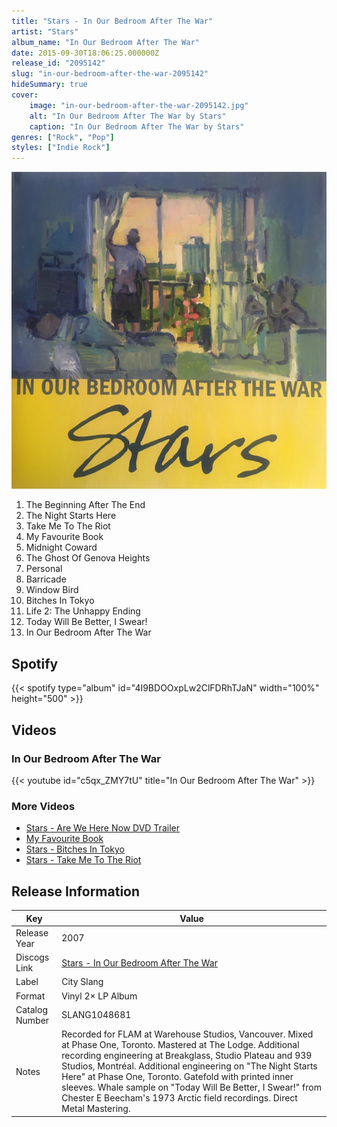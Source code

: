 ```yaml
---
title: "Stars - In Our Bedroom After The War"
artist: "Stars"
album_name: "In Our Bedroom After The War"
date: 2015-09-30T18:06:25.000000Z
release_id: "2095142"
slug: "in-our-bedroom-after-the-war-2095142"
hideSummary: true
cover:
    image: "in-our-bedroom-after-the-war-2095142.jpg"
    alt: "In Our Bedroom After The War by Stars"
    caption: "In Our Bedroom After The War by Stars"
genres: ["Rock", "Pop"]
styles: ["Indie Rock"]
---
```


![In Our Bedroom After The War by Stars](in-our-bedroom-after-the-war-2095142.jpg)

<!-- section break -->

1. The Beginning After The End
2. The Night Starts Here
3. Take Me To The Riot
4. My Favourite Book
5. Midnight Coward
6. The Ghost Of Genova Heights
7. Personal
8. Barricade
9. Window Bird
10. Bitches In Tokyo
11. Life 2: The Unhappy Ending
12. Today Will Be Better, I Swear!
13. In Our Bedroom After The War

<!-- section break -->


## Spotify
{{< spotify type="album" id="4I9BDOOxpLw2ClFDRhTJaN" width="100%" height="500" >}}



## Videos
### In Our Bedroom After The War
{{< youtube id="c5qx_ZMY7tU" title="In Our Bedroom After The War" >}}<br>

### More Videos

- [Stars - Are We Here Now DVD Trailer](https://www.youtube.com/watch?v=T5BX4e5Srw0)
- [My Favourite Book](https://www.youtube.com/watch?v=E6FXEm-V588)
- [Stars - Bitches In Tokyo](https://www.youtube.com/watch?v=2DIsxR33mK8)
- [Stars - Take Me To The Riot](https://www.youtube.com/watch?v=QzSUIxYQI2E)


## Release Information
|  Key           | Value                                                |
| ---------------| ---------------------------------------------------- |
| Release Year   | 2007                                   |
| Discogs Link   | [Stars - In Our Bedroom After The War](https://www.discogs.com/release/2095142-Stars-In-Our-Bedroom-After-The-War) |
| Label          | City Slang |
| Format         | Vinyl 2× LP Album |
| Catalog Number | SLANG1048681 |
| Notes | Recorded for FLAM at Warehouse Studios, Vancouver. Mixed at Phase One, Toronto. Mastered at The Lodge. Additional recording engineering at Breakglass, Studio Plateau and 939 Studios, Montréal. Additional engineering on "The Night Starts Here" at Phase One, Toronto.  Gatefold with printed inner sleeves. Whale sample on "Today Will Be Better, I Swear!" from Chester E Beecham's 1973 Arctic field recordings.   Direct Metal Mastering. |